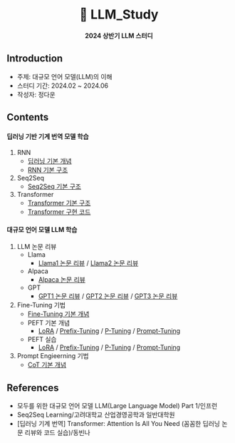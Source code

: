 <h1 align="center"> 💬 LLM_Study </h1>
<h4 align="center"> 2024 상반기 LLM 스터디 </h4>

## Introduction
* 주제: 대규모 언어 모델(LLM)의 이해 
* 스터디 기간: 2024.02 ~ 2024.06
* 작성자: 정다운

## Contents
#### 딥러닝 기반 기계 번역 모델 학습

1. RNN
    - [딥러닝 기본 개념](https://github.com/daunJJ/LLM_Study/blob/main/RNN/DeepLearningBase.md)
    - [RNN 기본 구조](https://github.com/daunJJ/LLM_Study/blob/main/RNN/RNN.md)
2. Seq2Seq 
    - [Seq2Seq 기본 구조](https://github.com/daunJJ/LLM_Study/blob/main/Seq2Seq/Seq2Seq.md)
3. Transformer 
    - [Transformer 기본 구조](https://github.com/daunJJ/LLM_Study/blob/main/Transformer/Transformer.md)
    - [Transformer 구현 코드](https://github.com/daunJJ/LLM_Study/blob/main/Transformer/Transformer_GermantoEnglish_example.ipynb)

#### 대규모 언어 모델 LLM 학습

1. LLM 논문 리뷰
    - Llama
        - [Llama1 논문 리뷰](https://github.com/daunJJ/LLM_Study/blob/main/LLM/Llama1.md) / [Llama2 논문 리뷰](https://github.com/daunJJ/LLM_Study/blob/main/LLM/Llama2.md)
    - Alpaca
        - [Alpaca 논문 리뷰](https://github.com/daunJJ/LLM_Study/blob/main/LLM/Alpaca.md)
    - GPT
        - [GPT1 논문 리뷰](https://github.com/daunJJ/LLM_Study/blob/main/LLM/GPT1.md) / [GPT2 논문 리뷰](https://github.com/daunJJ/LLM_Study/blob/main/LLM/GPT2.md) / [GPT3 논문 리뷰](https://github.com/daunJJ/LLM_Study/blob/main/LLM/GPT3.md)
2. Fine-Tuning 기법
    - [Fine-Tuning 기본 개념](https://github.com/daunJJ/LLM_Study/blob/main/Fine-Tuning/Fine-Tuning.md)
    - PEFT 기본 개념
        - [LoRA](https://github.com/daunJJ/LLM_Study/blob/main/Fine-Tuning/PEFT_LoRA.md) / [Prefix-Tuning](https://github.com/daunJJ/LLM_Study/blob/main/Fine-Tuning/PEFT_Prefix-Tuning.md) / [P-Tuning](https://github.com/daunJJ/LLM_Study/blob/main/Fine-Tuning/PEFT_P-Tuning.md) / [Prompt-Tuning](https://github.com/daunJJ/LLM_Study/blob/main/Fine-Tuning/PEFT_Prompt-Tuning.md)
    - PEFT 실습
        - [LoRA](https://github.com/daunJJ/LLM_Study/blob/main/Fine-Tuning/PEFT_LoRA_token_classification_example.ipynb) / [Prefix-Tuning](https://github.com/daunJJ/LLM_Study/blob/main/Fine-Tuning/PEFT_Prefix-Tuning_sentiment_classification_example.ipynb) / [P-Tuning](https://github.com/daunJJ/LLM_Study/blob/main/Fine-Tuning/PEFT_P-Tuning_semantic_similarity_example.ipynb) / [Prompt-Tuning](https://github.com/daunJJ/LLM_Study/blob/main/Fine-Tuning/PEFT_Prompt-Tuning_casual_language_modeling_example.ipynb)
3. Prompt Engieerning 기법 
    - [CoT 기본 개념](https://github.com/daunJJ/LLM_Study/blob/main/Prompt-Engineering/CoT(Chain-of-Thought).md)

## References
- 모두를 위한 대규모 언어 모델 LLM(Large Language Model) Part 1/인프런
- Seq2Seq Learning/고려대학교 산업경영공학과 일반대학원
- [딥러닝 기계 번역] Transformer: Attention Is All You Need (꼼꼼한 딥러닝 논문 리뷰와 코드 실습)/동빈나 
